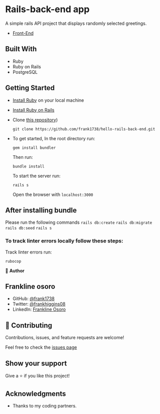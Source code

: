 # Rails-back-end app

A simple rails API project that displays randomly selected greetings.

- [Front-End](https://github.com/frank1738/-hello-react-front-end.git)

## Built With

- Ruby
- Ruby on Rails
- PostgreSQL

## Getting Started

- [Install Ruby](https://www.ruby-lang.org/en/documentation/installation/) on your local machine
- [Install Ruby on Rails](https://guides.rubyonrails.org/v5.1/getting_started.html)
- Clone [this repository](https://github.com/frank1738/hello-rails-back-end.git))
  ```
  git clone https://github.com/frank1738/hello-rails-back-end.git
  ```
- To get started, In the root directory run:

  ```
  gem install bundler
  ```

  Then run:

  ```
  bundle install
  ```

  To start the server run:

  ```
  rails s
  ```

  Open the browser with `localhost:3000`

## After installing bundle

Please run the following commands `rails db:create` `rails db:migrate` `rails db:seed` `rails s`

### To track linter errors locally follow these steps:

Track linter errors run:

```
rubocop
```

👤 **Author**

## Frankline osoro

- GitHub: [@frank1738](https://github.com/frank1738)
- Twitter: [@frankhiggins08](https://twitter.com/frankhiggins08)
- LinkedIn: [Frankline Osoro](http://www.linkedin.com/in/frankline-osoro-b526ba18b)

## 🤝 Contributing

Contributions, issues, and feature requests are welcome!

Feel free to check the [issues page](https://github.com/frank1738/hello-rails-back-end/issues)

## Show your support

Give a ⭐️ if you like this project!

## Acknowledgments

- Thanks to my coding partners.
